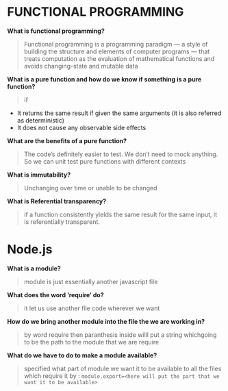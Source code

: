 # FUNCTIONAL PROGRAMMING


**What is functional programming?**  
> Functional programming is a programming paradigm — a style of building the structure and elements of computer programs — that treats computation as the evaluation of mathematical functions and avoids changing-state and mutable data

**What is a pure function and how do we know if something is a pure function?**  
> if  
- It returns the same result if given the same arguments (it is also referred as deterministic)  
- It does not cause any observable side effects

**What are the benefits of a pure function?**  
> The code’s definitely easier to test. We don’t need to mock anything.  
So we can unit test pure functions with different contexts

**What is immutability?**  
> Unchanging over time or unable to be changed

**What is Referential transparency?**  
> if a function consistently yields the same result for the same input, it is referentially transparent.



# Node.js


**What is a module?**  
> module is just essentially another javascript file

**What does the word ‘require’ do?**  
> it let us use another file code wherever we want

**How do we bring another module into the file the we are working in?**  
> by word require then paranthesis inside willl put a string whichgoing to be the path to the module that we are require

**What do we have to do to make a module available?**  
> specified what part of module we want it to be available to all the files which require it by :
```module.export=<here will put the part that we want it to be available>```